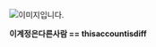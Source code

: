 ![이미지입니다.](c:\Users\paapp\Desktop\papa-drodr\thisaccountisdiff.png)

**이계정은다른사람 == thisaccountisdiff**